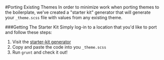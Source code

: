 #Porting Existing Themes
In order to minimize work when porting themes to the boilerplate, we've created a "starter kit" generator that will generate your `_theme.scss` file with values from any existing theme.

###Getting The Starter Kit
Simply log-in to a location that you'd like to port and follow these steps:

1. Visit the [starter-kit generator](http://vt.lightspeedvt.com/template/boilerplate/theme-starter.cfm)
2. Copy and paste the code into you `_theme.scss`
3. Run `grunt` and check it out!
